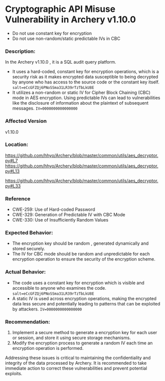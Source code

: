 # Cryptographic API Misuse Vulnerability  in Archery v1.10.0

- Do not use constant key for encryption
- Do not use non-random/static predictable IVs in CBC

### Description:

In the Archery v1.10.0 , it is a SQL audit query platform.

- It uses a hard-coded, constant key for encryption operations, which is a security risk as it makes encrypted data susceptible to being decrypted by anyone who has access to the source code or the constant key itself.  `salt=eCcGFZQj6PNoSSma31LR39rTzTbLkU8E`
- It utilizes a non-random or static IV for Cipher Block Chaining (CBC) mode in AES encryption. Using predictable IVs can lead to vulnerabilities like the disclosure of information about the plaintext of subsequent messages.   `IV=0000000000000000`



### Affected Version

v1.10.0

### Location:

https://github.com/hhyo/Archery/blob/master/common/utils/aes_decryptor.py#L7
https://github.com/hhyo/Archery/blob/master/common/utils/aes_decryptor.py#L13

https://github.com/hhyo/Archery/blob/master/common/utils/aes_decryptor.py#L33

### Reference

- CWE-259: Use of Hard-coded Password
- CWE-329: Generation of Predictable IV with CBC Mode
- CWE-330: Use of Insufficiently Random Values

### Expected Behavior:

- The encryption key should be random , generated dynamically and stored securely.
- The IV for CBC mode should be random and unpredictable for each encryption operation to ensure the security of the encryption scheme.

### Actual Behavior:

- The code uses a constant key for encryption which is visible and accessible to anyone who examines the code. `salt=eCcGFZQj6PNoSSma31LR39rTzTbLkU8E`
- A static IV is used across encryption operations, making the encrypted data less secure and potentially leading to patterns that can be exploited by attackers. `IV=0000000000000000`

### Recommendation:

1. Implement a secure method to generate a encryption key for each user or session, and store it using secure storage mechanisms.
2. Modify the encryption process to generate a random IV each time an encryption operation is performed.



Addressing these issues is critical to maintaining the confidentiality and integrity of the data processed by Archery. It is recommended to take immediate action to correct these vulnerabilities and prevent potential exploits.

